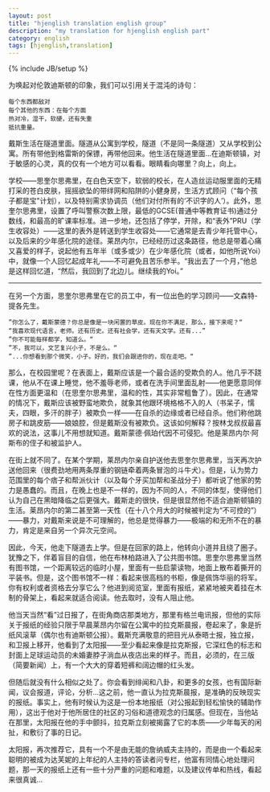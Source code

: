 ```yaml
---
layout: post
title: "hjenglish translation english group"
description: "my translation for hjenglish english part"
category: english
tags: [hjenglish,translation]
---
```

{% include JB/setup %}

为唤起对伦敦迪斯顿的印象，我们可以引用关于混沌的诗句： 

    每个东西都敌对
    每个其他的东西：在每个方面
    热对冷，湿干，软硬，还有失重
    抵抗重量。

戴斯生活在隧道里面。隧道从公寓到学校，隧道（不是同一条隧道）又从学校到公寓。所有带他到格雷斯的保镖，再带他回来。他生活在隧道里面...在迪斯顿镇，对于敏感的心灵，真的仅有一个地方可以看看。眼睛看向哪里？向上，向上。

学校——思奎尔思弗里，在白色天空下，软弱的校长，在人造丝运动服里面的无精打采的苍白皮肤，摇摇欲坠的带绊网和陷阱的小健身房，生活方式顾问（“每个孩子都是宝"计划），以及特别需求协调员（他们对付所有的‘不识字的人’）。此外，思奎尔思弗里，设置了呼叫警察次数上限，最低的GCSE(普通中等教育证书)通过分数线，和最高的旷课率标准。进一步地，还包括了停学，开除，和“表外”PRU（学生收容处）——这里的表外是转送到学生收容处——它通常是去青少年托管中心，以及后来的少年感化院的途径。莱昂内尔，已经经历过这条路径，他总是带着心痛又喜爱的样子，说起他有五年半（或多或少）在少年感化院（或者，如他所说Yoi）中，就像一个人回忆起成年礼——不可避免且苦乐参半。“我出去了一个月，”他总是这样回忆道，“然后，我回到了北边儿。继续我的Yoi。”

***

在另一个方面，思奎尔思弗里在它的员工中，有一位出色的学习顾问——文森特-提各先生。

    ”你怎么了，戴斯蒙德？你总是像是一块闲置的草皮。现在你不满足，那么，接下来呢？“ 
    “我喜欢现代语言，老师。还有历史。还有社会学，还有天文学。还有...”
    ”你不可能每样都学，知道么。“ 
    ”不，我可以，文艺复兴小子，不是么。“ 
    ”...你想看到那个微笑，小子。好的，我们会跟进你的，现在走吧。“ 

那么，在校园里呢？在表面上，戴斯应该是一个最合适的受欺负的人。他几乎不跷课，他从不在课上睡觉，他不羞辱老师，或者在洗手间里面乱射——他更愿意同伴在性方面更温和（在思奎尔思弗里，温和的性，其实非常粗鲁了）。因此，在通常的情况下，戴斯应该被野蛮地欺负，就象其他跟环境格格不入的人（书呆子，懦夫，四眼，多汗的胖子）被欺负一样——在自杀的边缘或者已经自杀。他们称他跳房子和跳皮筋——娘娘腔，但是戴斯没有被欺负。这该如何解释？按林戈叔叔最喜欢的说法，这事儿不用想就知道。戴斯蒙德·佩珀代因不可侵犯。他是莱昂内尔·阿斯布的侄子和被监护人。

在街上就不同了。在某个学期，莱昂内尔亲自护送他去思奎尔思弗里，当天再次护送他回来（很费劲地用两条厚重的钢链牵着两条冒泡的斗牛犬）。但是，认为势力范围里的每个痞子和帮派伙计（以及每个牙买加帮和圣战分子）都听说了他家的势力是愚蠢的。而且，在晚上也是不一样的，因为不同的人，不同的体型，使得他们认为自己在黑暗降临之后更强大。戴斯走的很快，但是很显然他不适合迪斯顿镇的生活。莱昂内尔的第二甚至第一天性（在十八个月大的时候被判定为“不可控的”）——暴力，对戴斯来说是不可理解的，他总是觉得暴力——极端的和无所不在的暴力，肯定是来自另一个异次元空间。

因此，今天，他走下隧道去上学。但是在回家的路上，他转向小道并且绕了圈子。犹豫之下，伴着盲目的自信，他在布林柏路进入了公共图书馆。思奎尔思弗里当然有图书馆，一个距离较远的临时小屋，里面有一些启蒙读物，地面上散布着撕开的平装书。但是，这个图书馆不一样：看起来很高档的书柜，像是佩饰华丽的将军。你有权利或者资格去分享它么？他进到阅览室，里面有报纸，紧紧地被夹着挂在木制的骨架上，看起来就适合阅读。他去取时，没有人阻止他。

他当天当然“看”过日报了，在街角商店那类地方，那里有格兰电讯报，但他的实际关于报纸的经验只限于早晨莱昂内尔留在公寓中的拉克斯晨报，卷起来了，象是折纸风滚草（偶尔也有迪斯顿公报）。戴斯充满敬意的把目光从泰晤士报，独立报，和卫报上移开，他看到了太阳报——至少看起来像是拉克斯报，它深红色的标志和封面上足球运动员的未婚妻脖子淌血从夜店出来的样子。而且，必须的，在三版（简要新闻）上，有一个大大的穿着短裤和阔边帽的红头发。

但随后就没有什么相似之处了。你会看到绯闻和八卦，和更多的女孩，也有国际新闻，议会报道，评论，分析...这之前，他一直认为拉克斯晨报，是准确的反映现实的报纸。事实上，他有时候认为这是一份本地报纸（对公报起到轻松愉快的辅助作用），这出于他对于他所居住的社区的习俗和道德观念的归属感。但现在，当他站在那里，太阳报在他的手中颤抖，拉克斯立刻被揭露了它的本质——少年每天的闲扯，和敷衍了事的日记。

太阳报，再次推荐它，具有一个不是由无能的詹纳威夫主持的，而是由一个看起来聪明的被成为达芙妮的上年纪的人主持的答读者问专栏，他富有同情心地处理问题，那一天的报纸上还有一些十分严重的问题和难题，以及建议传单和热线，看起来很真诚...

